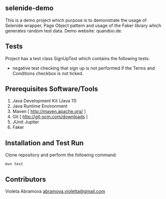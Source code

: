 ## selenide-demo

This is a demo project which purpose is to demonstrate the usage of Selenide wrapper, Page Object pattern and usage of the Faker library which generates random test data. Demo website: quandoo.de.

## Tests

Project has a test class SignUpTest which contains the following tests:
* negative test checking that sign up is not performed if the Terms and Conditions checkbox is not ticked.

## Prerequisites Software/Tools

1. Java Development Kit (Java 11)
2. Java Runtime Environment
3. Maven [ http://maven.apache.org/ ]
4. Git [ http://git-scm.com/downloads ]
5. JUnit Jupiter
6. Faker

## Installation and Test Run

Clone repository and perform the following command:

`mvn test`

## Contributors

Violeta Abramova abramova.violetta@gmail.com